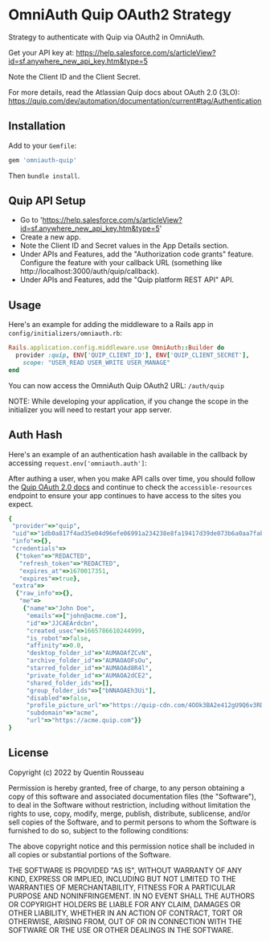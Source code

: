 # OmniAuth Quip OAuth2 Strategy

Strategy to authenticate with Quip via OAuth2 in OmniAuth.

Get your API key at: https://help.salesforce.com/s/articleView?id=sf.anywhere_new_api_key.htm&type=5

Note the Client ID and the Client Secret.

For more details, read the Atlassian Quip docs about OAuth 2.0 (3LO): https://quip.com/dev/automation/documentation/current#tag/Authentication

## Installation

Add to your `Gemfile`:

```ruby
gem 'omniauth-quip'
```

Then `bundle install`.

## Quip API Setup

* Go to 'https://help.salesforce.com/s/articleView?id=sf.anywhere_new_api_key.htm&type=5'
* Create a new app.
* Note the Client ID and Secret values in the App Details section.
* Under APIs and Features, add the "Authorization code grants" feature.
  Configure the feature with your callback URL (something like
  http://localhost:3000/auth/quip/callback).
* Under APIs and Features, add the "Quip platform REST API" API.

## Usage

Here's an example for adding the middleware to a Rails app in
`config/initializers/omniauth.rb`:

```ruby
Rails.application.config.middleware.use OmniAuth::Builder do
  provider :quip, ENV['QUIP_CLIENT_ID'], ENV['QUIP_CLIENT_SECRET'],
    scope: "USER_READ USER_WRITE USER_MANAGE"
end
```

You can now access the OmniAuth Quip OAuth2 URL: `/auth/quip`

NOTE: While developing your application, if you change the scope in the
initializer you will need to restart your app server.

## Auth Hash

Here's an example of an authentication hash available in the callback by
accessing `request.env['omniauth.auth']`:

After authing a user, when you make API calls over time, you should follow the
[Quip OAuth 2.0 docs](https://developer.atlassian.com/cloud/confluence/oauth-2-authorization-code-grants-3lo-for-apps/)
and continue to check the `accessible-resources` endpoint to ensure your app
continues to have access to the sites you expect.

```ruby
{
 "provider"=>"quip",
 "uid"=>"1db0a817f4ad35e04d96efe06991a234238e8fa19417d39de073b6a0aa7fab677",
 "info"=>{},
 "credentials"=>
  {"token"=>"REDACTED",
   "refresh_token"=>"REDACTED",
   "expires_at"=>1670017351,
   "expires"=>true},
 "extra"=>
  {"raw_info"=>{},
   "me"=>
    {"name"=>"John Doe",
     "emails"=>["john@acme.com"],
     "id"=>"JJCAEArdcbn",
     "created_usec"=>1665786610244999,
     "is_robot"=>false,
     "affinity"=>0.0,
     "desktop_folder_id"=>"AUMAOAfZCvN",
     "archive_folder_id"=>"AUMAOAOFsOu",
     "starred_folder_id"=>"AUMAOAd8R4l",
     "private_folder_id"=>"AUMAOA2dCE2",
     "shared_folder_ids"=>[],
     "group_folder_ids"=>["bNNAOAEh3Ui"],
     "disabled"=>false,
     "profile_picture_url"=>"https://quip-cdn.com/4OOk3BA2e412gU9Q6v3RDgDxA",
     "subdomain"=>"acme",
     "url"=>"https://acme.quip.com"}}
}
```

## License

Copyright (c) 2022 by Quentin Rousseau

Permission is hereby granted, free of charge, to any person obtaining a copy of this software and associated documentation files (the "Software"), to deal in the Software without restriction, including without limitation the rights to use, copy, modify, merge, publish, distribute, sublicense, and/or sell copies of the Software, and to permit persons to whom the Software is furnished to do so, subject to the following conditions:

The above copyright notice and this permission notice shall be included in all copies or substantial portions of the Software.

THE SOFTWARE IS PROVIDED "AS IS", WITHOUT WARRANTY OF ANY KIND, EXPRESS OR IMPLIED, INCLUDING BUT NOT LIMITED TO THE WARRANTIES OF MERCHANTABILITY, FITNESS FOR A PARTICULAR PURPOSE AND NONINFRINGEMENT. IN NO EVENT SHALL THE AUTHORS OR COPYRIGHT HOLDERS BE LIABLE FOR ANY CLAIM, DAMAGES OR OTHER LIABILITY, WHETHER IN AN ACTION OF CONTRACT, TORT OR OTHERWISE, ARISING FROM, OUT OF OR IN CONNECTION WITH THE SOFTWARE OR THE USE OR OTHER DEALINGS IN THE SOFTWARE.
